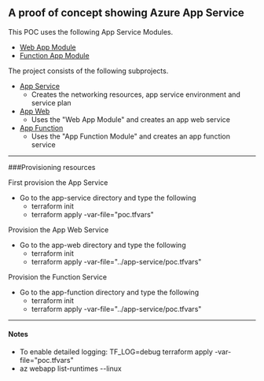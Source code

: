 ## A proof of concept showing Azure App Service

This POC uses the following App Service Modules.
* [Web App Module](https://github.com/franknaw/azure-simple-app-service-web-app)
* [Function App Module](https://github.com/franknaw/azure-simple-app-service-function)

The project consists of the following subprojects.
* [App Service](./app-service/main.tf)
  * Creates the networking resources, app service environment and service plan
* [App Web](./app-web/main.tf)
  * Uses the "Web App Module" and creates an app web service
* [App Function](./app-function/main.tf)
  * Uses the "App Function Module" and creates an app function service

***
###Provisioning resources


First provision the App Service
* Go to the app-service directory and type the following
  * terraform init
  * terraform apply -var-file="poc.tfvars"


Provision the App Web Service
* Go to the app-web directory and type the following
  * terraform init
  * terraform apply -var-file="../app-service/poc.tfvars"


Provision the Function Service
* Go to the app-function directory and type the following
  * terraform init
  * terraform apply -var-file="../app-service/poc.tfvars"

***
#### Notes
* To enable detailed logging: TF_LOG=debug terraform apply -var-file="poc.tfvars"
* az webapp list-runtimes --linux

